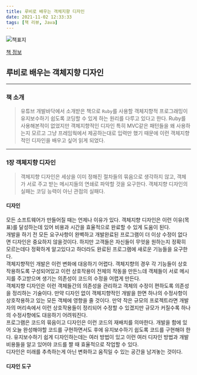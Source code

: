 ```yaml
---
title: 루비로 배우는 객체지향 디자인
date: 2021-11-02 12:33:33
tags: [책 리뷰, Java]
---
```


![책표지](https://bookthumb-phinf.pstatic.net/cover/084/014/08401423.jpg?type=m140&udate=20190204)

[책 정보](https://book.naver.com/bookdb/book_detail.nhn?bid=8401423)

## 루비로 배우는 객체지향 디자인

---

### 책 소개

> 유튜브 개발바닥에서 소개받은 책으로 `Ruby`를 사용할 객체지향적 프로그래밍이 유지보수하기 쉽도록 코딩할 수 있게 하는 원리를 다루고 있다고 한다. Ruby를 사용해본적이 없었지만 객체지향적인 디자인 특히 MVC같은 패턴들을 왜 사용하는지 모르고 그냥 프레임웍에서 제공하는대로 입력만 했기 때문에 이런 객체지향적인 디자인을 배우고 싶어 읽게 되었다.

---

### 1장 객체지향 디자인

> 객체지향 디자인은 세상을 이미 정해진 절차들의 묶음으로 생각하지 않고, 객체가 서로 주고 받는 메시지들의 연쇄로 파악할 것을 요구한다. 객체지향 디자인의 실패는 코딩 능력이 아닌 관점의 실패다. 

#### 디자인

모든 소프트웨어가 만들어질 때는 언제나 이유가 있다. 객체지향 디자인은 이런 이유(목표)를 달성하는데 있어 비용과 시간을 효율적으로 완료할 수 있게 도움이 된다.  
개발을 하기 전 모든 요구사항이 완벽하고 개발완료된 프로그램이 더 이상 수정이 없다면 디자인은 중요하지 않을것이다. 하지만 고객들은 자신들이 무엇을 원하는지 정확히 모르는데다 정확하게 알고있다고 하더라도 완료된 프로그램에 새로운 기능들을 요구한다.  
객체지향적인 개발은 이런 변화에 대응하기 어렵다. 객체지향의 경우 각 기능들이 상호작용하도록 구성되어있고 이런 상호작용이 전체의 작동을 만든느데 객체들이 서로 메시지를 주고받으며 생기는 의존성이 코드의 수정을 어렵게 만든다.  
객체지향 디자인은 이런 객체들간의 의존성을 관리하고 객체의 수정이 편하도록 의존성을 정리하는 기술이다. 만약 디자인 없이 객체지향적인 개발을 한면 하나의 수정사항이 상호작용하고 있는 모든 객체에 영향을 줄 것이다. 만약 작은 규모의 프로젝트라면 개발자의 머리속에서 이런 상호작용들이 정리되어 수정할 수 있겠지만 규모가 커질수록 하나의 수정사항에도 대응하기 어려워진다.  
프로그램은 코드의 묶음이고 디자인은 이런 코드의 재배치를 의마한다. 개발을 함에 있어 오늘 완성해야할 코드를 구현하면서도 후에 유지보수하기 쉽도록 코드를 구현해야 한다. 유지보수하기 쉽게 디자인하는데는 여러 방법이 있고 이런 여러 디자인 방법과 개발비용들을 알고 있어야 코드를 짤 때 효율적으로 작업할 수 있다.  
디자인은 미래를 추측하는게 아닌 변화하고 움직일 수 있는 공간을 남겨놓는 것이다.

#### 디자인 도구